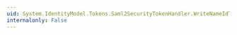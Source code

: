 ```yaml
---
uid: System.IdentityModel.Tokens.Saml2SecurityTokenHandler.WriteNameIdType(System.Xml.XmlWriter,System.IdentityModel.Tokens.Saml2NameIdentifier)
internalonly: False
---
```

